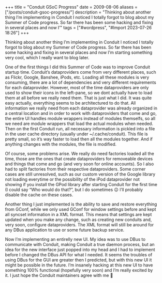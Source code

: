 +++
title = "Conduit GSoC Progress"
date = 2009-08-06
aliases = ["/posts/conduit-gsoc-progress/"]
description = "Thinking about another thing I’m implementing in Conduit I noticed I totally forgot to blog about my Summer of Code progress. So far there has been some hacking and fixing in several places and now I’"
tags = ["#wordpress", "#Import 2023-07-26 18:26"]
+++

<p>Thinking about another thing I&#8217;m implementing in Conduit I noticed I totally forgot to blog about my Summer of Code progress. So far there has been some hacking and fixing in several places and now I&#8217;m starting something very cool, which I really want to blog later.</p>
<p>One of the first things I did this Summer of Code was to improve Conduit startup time. Conduit&#8217;s dataproviders come from very different places, such as Flickr, Google, Banshee, iPods, etc. Loading all these modules is very consuming, there are a lot of dependencies and very different requirements for each dataprovider. However, most of the time dataproviders are only used to show their icons in the left-pane, so we dont actually have to load them at all before we really need them. That is just what I did. It was quite easy actually, everything seems to be architectured to do that. All information we really need from each dataprovider was already organized in a central location and in order to work with dataproviders that come and go, the entire UI handles module wrappers instead of modules themselfs, so all we need are module wrappers that load the actual modules when needed. Then on the first Conduit run, all necessary information is pickled into a file in the user cache directory (usually under ~/.cache/conduit). This file is pretty small, so it&#8217;s way faster to load then all the modules together. And if anything changes with the modules, the file is modified.</p>
<p>Of course, some problems arise. We really do need factories loaded all the time, those are the ones that create dataproviders for removeable devices and things that come and go (and very soon for online accounts). So I also had to split factories from their respective dataproviders. Some corner cases are still unresolved, such as our custom version of the Google library not loading everytime or the possibility of the iPod dataprovider not showing if you install the GPod library after starting Conduit for the first time (I could say &#8220;Who would do that?&#8221;, but I do sometimes 😉 I&#8217;ll probably disable the cache on these cases.</p>
<p>Another thing I just implemented is the ability to save and restore everything from GConf, while we only used GConf for window settings before and kept all syncset information in a XML format. This means that settings are kept updated when you make any change, such as creating new conduits and, very soon, configure dataproviders. The XML format will still be around for any DBus application to use or some future backup service.</p>
<p>Now I&#8217;m implementing an entirelly new UI. My idea was to use DBus to communicate with Conduit, making Conduit a true daemon process, but an idea for the new interface just popped into my head and I had to implement before I changed the DBus API for what I needed. It seems the troubles of using DBus for the GUI are greater then I predicted, but with this new UI it might be possible in the future. I&#8217;m insanely hacking at this new UI to have something 100% functional (hopefully very soon) and I&#8217;m really excited by it. I just hope the Conduit maintainers agree with me 🙂</p>